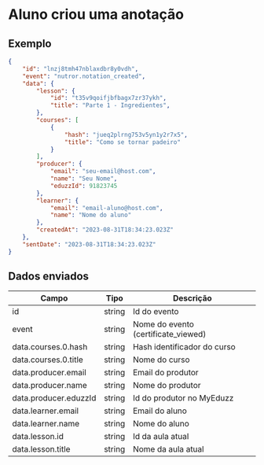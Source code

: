 # Aluno criou uma anotação

## Exemplo

```json
{
    "id": "lnzj8tmh47nblaxdbr8y0vdh",
    "event": "nutror.notation_created",
    "data": {
        "lesson": {
            "id": "t35v9qoifjbfbagx7zr37ykh",
            "title": "Parte 1 - Ingredientes",
        },
        "courses": [
            {
                "hash": "jueq2plrng753v5yn1y2r7x5",
                "title": "Como se tornar padeiro"
            }
        ],
        "producer": {
            "email": "seu-email@host.com",
            "name": "Seu Nome",
            "eduzzId": 91823745
        },
        "learner": {
            "email": "email-aluno@host.com",
            "name": "Nome do aluno"
        },
        "createdAt": "2023-08-31T18:34:23.023Z"
    },
    "sentDate": "2023-08-31T18:34:23.023Z"
}
```

## Dados enviados

| Campo                 | Tipo   | Descrição                           |
|-----------------------|--------|-------------------------------------|
| id                    | string | Id do evento                        |
| event                 | string | Nome do evento (certificate_viewed) |
| data.courses.0.hash   | string | Hash identificador do curso         |
| data.courses.0.title  | string | Nome do curso                       |
| data.producer.email   | string | Email do produtor                   |
| data.producer.name    | string | Nome do produtor                    |
| data.producer.eduzzId | string | Id do produtor no MyEduzz           |
| data.learner.email    | string | Email do aluno                      |
| data.learner.name     | string | Nome do aluno                       |
| data.lesson.id        | string | Id da aula atual                   |
| data.lesson.title     | string | Nome da aula atual                 |